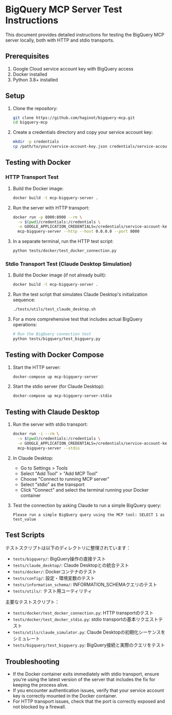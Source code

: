 # BigQuery MCP Server Test Instructions

This document provides detailed instructions for testing the BigQuery MCP server locally, both with HTTP and stdio transports.

## Prerequisites

1. Google Cloud service account key with BigQuery access
2. Docker installed
3. Python 3.8+ installed

## Setup

1. Clone the repository:
   ```bash
   git clone https://github.com/haginot/bigquery-mcp.git
   cd bigquery-mcp
   ```

2. Create a credentials directory and copy your service account key:
   ```bash
   mkdir -p credentials
   cp /path/to/your/service-account-key.json credentials/service-account-key.json
   ```

## Testing with Docker

### HTTP Transport Test

1. Build the Docker image:
   ```bash
   docker build -t mcp-bigquery-server .
   ```

2. Run the server with HTTP transport:
   ```bash
   docker run -p 8000:8000 --rm \
     -v $(pwd)/credentials:/credentials \
     -e GOOGLE_APPLICATION_CREDENTIALS=/credentials/service-account-key.json \
     mcp-bigquery-server --http --host 0.0.0.0 --port 8000
   ```

3. In a separate terminal, run the HTTP test script:
   ```bash
   python tests/docker/test_docker_connection.py
   ```

### Stdio Transport Test (Claude Desktop Simulation)

1. Build the Docker image (if not already built):
   ```bash
   docker build -t mcp-bigquery-server .
   ```

2. Run the test script that simulates Claude Desktop's initialization sequence:
   ```bash
   ./tests/utils/test_claude_desktop.sh
   ```

3. For a more comprehensive test that includes actual BigQuery operations:
   ```bash
   # Run the BigQuery connection test
   python tests/bigquery/test_bigquery.py
   ```

## Testing with Docker Compose

1. Start the HTTP server:
   ```bash
   docker-compose up mcp-bigquery-server
   ```

2. Start the stdio server (for Claude Desktop):
   ```bash
   docker-compose up mcp-bigquery-server-stdio
   ```

## Testing with Claude Desktop

1. Run the server with stdio transport:
   ```bash
   docker run -i --rm \
     -v $(pwd)/credentials:/credentials \
     -e GOOGLE_APPLICATION_CREDENTIALS=/credentials/service-account-key.json \
     mcp-bigquery-server --stdio
   ```

2. In Claude Desktop:
   - Go to Settings > Tools
   - Select "Add Tool" > "Add MCP Tool"
   - Choose "Connect to running MCP server"
   - Select "stdio" as the transport
   - Click "Connect" and select the terminal running your Docker container

3. Test the connection by asking Claude to run a simple BigQuery query:
   ```
   Please run a simple BigQuery query using the MCP tool: SELECT 1 as test_value
   ```

## Test Scripts

テストスクリプトは以下のディレクトリに整理されています：

- `tests/bigquery/`: BigQuery操作の直接テスト
- `tests/claude_desktop/`: Claude Desktopとの統合テスト
- `tests/docker/`: Dockerコンテナのテスト
- `tests/config/`: 設定・環境変数のテスト
- `tests/information_schema/`: INFORMATION_SCHEMAクエリのテスト
- `tests/utils/`: テスト用ユーティリティ

主要なテストスクリプト：

- `tests/docker/test_docker_connection.py`: HTTP transportのテスト
- `tests/docker/test_docker_stdio.py`: stdio transportの基本リクエストテスト
- `tests/utils/claude_simulator.py`: Claude Desktopの初期化シーケンスをシミュレート
- `tests/bigquery/test_bigquery.py`: BigQuery接続と実際のクエリをテスト

## Troubleshooting

- If the Docker container exits immediately with stdio transport, ensure you're using the latest version of the server that includes the fix for keeping the process alive.
- If you encounter authentication issues, verify that your service account key is correctly mounted in the Docker container.
- For HTTP transport issues, check that the port is correctly exposed and not blocked by a firewall.
